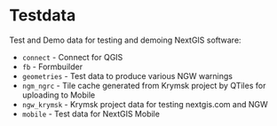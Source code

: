 # Testdata
Test and Demo data for testing and demoing NextGIS software:

* ```connect``` - Connect for QGIS
* ```fb``` - Formbuilder
* ```geometries``` - Test data to produce various NGW warnings
* ```ngm_ngrc``` - Tile cache generated from Krymsk project by QTiles for uploading to Mobile
* ```ngw_krymsk``` - Krymsk project data for testing nextgis.com and NGW
* ```mobile``` - Test data for NextGIS Mobile